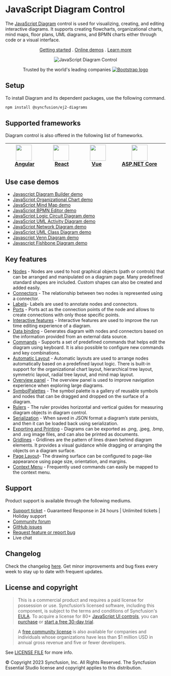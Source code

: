 # JavaScript Diagram Control

The [JavaScript Diagram](https://www.syncfusion.com/javascript-ui-controls/js-diagram?utm_source=npm&utm_medium=listing&utm_campaign=javascript-diagram-npm) control is used for visualizing, creating, and editing interactive diagrams. It supports creating flowcharts, organizational charts, mind maps, floor plans, UML diagrams, and BPMN charts either through code or a visual interface.

<p align="center">
    <a href="https://ej2.syncfusion.com/documentation/diagram/getting-started/?utm_source=npm&utm_medium=listing&utm_campaign=javascript-diagram-npm">Getting started</a> . 
    <a href="https://ej2.syncfusion.com/demos/?utm_source=npm&utm_medium=listing&utm_campaign=javascript-diagram-npm#/material/diagram/default-functionalities.html">Online demos</a> . 
    <a href="https://www.syncfusion.com/javascript-ui-controls/js-diagram?utm_source=npm&utm_medium=listing&utm_campaign=javascript-diagram-npm">Learn more</a>
</p>

<p align="center">
    <img src="https://raw.githubusercontent.com/SyncfusionExamples/nuget-img/master/javascript/javascript-diagram.png" alt="JavaScript Diagram Control"/>
</p>

<p align="center">
Trusted by the world's leading companies
  <a href="https://www.syncfusion.com">
    <img src="https://raw.githubusercontent.com/SyncfusionExamples/nuget-img/master/syncfusion/syncfusion-trusted-companies.webp" alt="Bootstrap logo">
  </a>
</p>

## Setup

To install Diagram and its dependent packages, use the following command.

```sh
npm install @syncfusion/ej2-diagrams  
```

## Supported frameworks

Diagram control is also offered in the following list of frameworks.

| [<img src="https://ej2.syncfusion.com/github/images/angular.svg" height="50" />](https://www.syncfusion.com/angular-ui-components?utm_medium=listing&utm_source=github)<br/>&nbsp;&nbsp;&nbsp;&nbsp;&nbsp;[Angular](https://www.syncfusion.com/angular-ui-components?utm_medium=listing&utm_source=github)&nbsp;&nbsp;&nbsp;&nbsp; | [<img src="https://ej2.syncfusion.com/github/images/react.svg"  height="50" />](https://www.syncfusion.com/react-ui-components?utm_medium=listing&utm_source=github)<br/>&nbsp;&nbsp;&nbsp;&nbsp;&nbsp;&nbsp;&nbsp;[React](https://www.syncfusion.com/react-ui-components?utm_medium=listing&utm_source=github)&nbsp;&nbsp;&nbsp;&nbsp;&nbsp;&nbsp; | [<img src="https://ej2.syncfusion.com/github/images/vue.svg" height="50" />](https://www.syncfusion.com/vue-ui-components?utm_medium=listing&utm_source=github)<br/>&nbsp;&nbsp;&nbsp;&nbsp;&nbsp;&nbsp;&nbsp;[Vue](https://www.syncfusion.com/vue-ui-components?utm_medium=listing&utm_source=github)&nbsp;&nbsp;&nbsp;&nbsp;&nbsp;&nbsp;&nbsp;&nbsp;&nbsp; | [<img src="https://ej2.syncfusion.com/github/images/netcore.svg" height="50" />](https://www.syncfusion.com/aspnet-core-ui-controls?utm_medium=listing&utm_source=github)<br/>&nbsp;&nbsp;[ASP.NET&nbsp;Core](https://www.syncfusion.com/aspnet-core-ui-controls?utm_medium=listing&utm_source=github)&nbsp;&nbsp; | [<img src="https://ej2.syncfusion.com/github/images/netmvc.svg" height="50" />](https://www.syncfusion.com/aspnet-mvc-ui-controls?utm_medium=listing&utm_source=github)<br/>&nbsp;&nbsp;[ASP.NET&nbsp;MVC](https://www.syncfusion.com/aspnet-mvc-ui-controls?utm_medium=listing&utm_source=github)&nbsp;&nbsp; | 
| :-----: | :-----: | :-----: | :-----: | :-----: |

## Use case demos

* [Javascript Diagram Builder demo](https://ej2.syncfusion.com/showcase/javascript/diagrambuilder/#/home)
* [JavaScript Organizational Chart demo](https://ej2.syncfusion.com/demos/#/bootstrap5/diagram/organization-model.html)
* [JavaScript Mind Map demo](https://ej2.syncfusion.com/demos/#/bootstrap5/diagram/mind-map.html)
* [JavaScript BPMN Editor demo](https://ej2.syncfusion.com/demos/#/bootstrap5/diagram/bpmn-editor.html)
* [JavaScript Logic Circuit Diagram demo](https://ej2.syncfusion.com/demos/#/bootstrap5/diagram/logic-circuit.html)
* [JavaScript UML Activity Diagram demo](https://ej2.syncfusion.com/demos/#/bootstrap5/diagram/uml-activity.html)
* [JavaScript Network Diagram demo](https://ej2.syncfusion.com/demos/#/bootstrap5/diagram/network-diagram.html)
* [JavaScript UML Class Diagram demo](https://ej2.syncfusion.com/demos/#/bootstrap5/diagram/uml-class-diagram.html)
* [Javascript Venn Diagram demo](https://ej2.syncfusion.com/demos/#/bootstrap5/diagram/venn-diagram.html)
* [Javascript Fishbone Diagram demo](https://ej2.syncfusion.com/demos/#/bootstrap5/diagram/fishbone-diagram.html)

## Key features

* [Nodes](https://ej2.syncfusion.com/demos/#/material/diagram/getting-started-node.html) - Nodes are used to host graphical objects (path or controls) that can be arranged and manipulated on a diagram page. Many predefined standard shapes are included. Custom shapes can also be created and added easily.
* [Connectors](https://ej2.syncfusion.com/demos/#/material/diagram/connector.html) - The relationship between two nodes is represented using a connector.
* [Labels](https://ej2.syncfusion.com/demos/#/material/diagram/getting-started-annotation.html)- Labels are used to annotate nodes and connectors.
* [Ports](https://ej2.syncfusion.com/demos/#/material/diagram/port.html) - Ports act as the connection points of the node and allows to create connections with only those specific points.
* [Interactive features](https://ej2.syncfusion.com/demos/#/material/diagram/drawing-tool.html) - Interactive features are used to improve the run time editing experience of a diagram.
* [Data binding](https://ej2.syncfusion.com/demos/#/material/diagram/local-data.html) - Generates diagram with nodes and connectors based on the information provided from an external data source.
* [Commands](https://ej2.syncfusion.com/demos/#/material/diagram/key-board-functions.html) - Supports a set of predefined commands that helps edit the diagram using keyboard. It is also possible to configure new commands and key combinations.
* [Automatic Layout](https://ej2.syncfusion.com/demos/#/material/diagram/hierarchical-model.html) - Automatic layouts are used to arrange nodes automatically based on a predefined layout logic. There is built-in support for the organizational chart layout, hierarchical tree layout, symmetric layout, radial tree layout, and mind map layout.
* [Overview panel](https://ej2.syncfusion.com/demos/#/material/diagram/overview.html) -  The overview panel is used to improve navigation experience when exploring large diagrams.
* [SymbolPalettes](https://ej2.syncfusion.com/demos/#/material/diagram/symbol-palette.html) - The symbol palette is a gallery of reusable symbols and nodes that can be dragged and dropped on the surface of a diagram.
* [Rulers](https://ej2.syncfusion.com/demos/#/material/diagram/drawing-tool.html) - The ruler provides horizontal and vertical guides for measuring diagram objects in diagram control.
* [Serialization](https://ej2.syncfusion.com/demos/#/material/diagram/serialization.html) - When saved in JSON format a diagram’s state persists, and then it can be loaded back using serialization.
* [Exporting and Printing](https://ej2.syncfusion.com/demos/#/material/diagram/print-export.html) - Diagrams can be exported as .png, .jpeg, .bmp, and .svg image files, and can also be printed as documents.
* [Gridlines](https://ej2.syncfusion.com/demos/#/material/diagram/default-functionalities.html) - Gridlines are the pattern of lines drawn behind diagram elements. It provides a visual guidance while dragging or arranging the objects on a diagram surface.
* [Page Layout](https://ej2.syncfusion.com/demos/#/material/diagram/print-export.html)- The drawing surface can be configured to page-like appearance using page size, orientation, and margins.
* [Context Menu](https://ej2.syncfusion.com/demos/#/material/diagram/key-board-functions.html) - Frequently used commands can easily be mapped to the context menu.

## Support

Product support is available through the following mediums.

* [Support ticket](https://support.syncfusion.com/support/tickets/create) - Guaranteed Response in 24 hours | Unlimited tickets | Holiday support
* [Community forum](https://www.syncfusion.com/forums/essential-js2?utm_source=npm&utm_medium=listing&utm_campaign=javascript-diagram-npm)
* [GitHub issues](https://github.com/syncfusion/ej2-javascript-ui-controls/issues/new)
* [Request feature or report bug](https://www.syncfusion.com/feedback/javascript?utm_source=npm&utm_medium=listing&utm_campaign=javascript-diagram-npm)
* Live chat

## Changelog

Check the changelog [here](https://ej2.syncfusion.com/javascript/documentation/release-notes/index). Get minor improvements and bug fixes every week to stay up to date with frequent updates.

## License and copyright

> This is a commercial product and requires a paid license for possession or use. Syncfusion’s licensed software, including this component, is subject to the terms and conditions of Syncfusion's [EULA](https://www.syncfusion.com/eula/es/). To acquire a license for 80+ [JavaScript UI controls](https://www.syncfusion.com/javascript-ui-controls), you can [purchase](https://www.syncfusion.com/sales/products) or [start a free 30-day trial](https://www.syncfusion.com/account/manage-trials/start-trials).

> A [free community license](https://www.syncfusion.com/products/communitylicense) is also available for companies and individuals whose organizations have less than $1 million USD in annual gross revenue and five or fewer developers.

See [LICENSE FILE](https://github.com/syncfusion/ej2/blob/master/license?utm_source=npm&utm_campaign=diagram) for more info.

© Copyright 2023 Syncfusion, Inc. All Rights Reserved. The Syncfusion Essential Studio license and copyright applies to this distribution.
